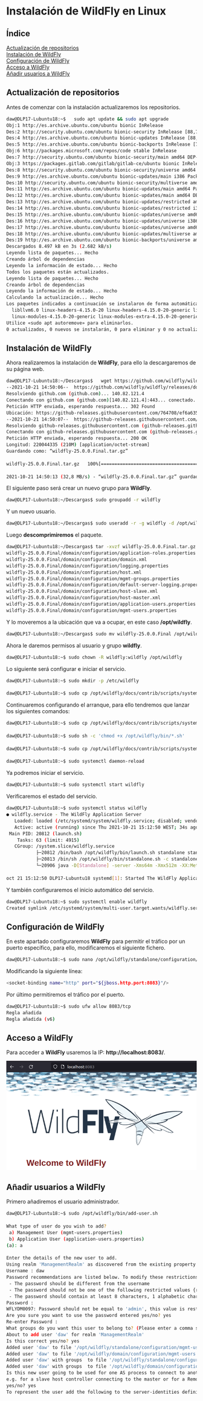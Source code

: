 # **Instalación de WildFly en Linux**

## **Índice**
[Actualización de repositorios](#id1)<br>
[Instalación de WildFly](#id2)<br>
[Configuración de WildFly](#id3)<br>
[Acceso a WildFly](#id4)<br>
[Añadir usuarios a WildFly](#id5)

## **Actualización de repositorios**<a name = "id1"></a>
Antes de comenzar con la instalación actualizaremos los repositorios.

```bash
daw@DLP17-Lubuntu18:~$   sudo apt update && sudo apt upgrade
Obj:1 http://es.archive.ubuntu.com/ubuntu bionic InRelease
Des:2 http://security.ubuntu.com/ubuntu bionic-security InRelease [88,7 kB]                                         
Des:4 http://es.archive.ubuntu.com/ubuntu bionic-updates InRelease [88,7 kB]                                        
Des:5 http://es.archive.ubuntu.com/ubuntu bionic-backports InRelease [74,6 kB]                                      
Obj:6 http://packages.microsoft.com/repos/code stable InRelease                                                     
Des:7 http://security.ubuntu.com/ubuntu bionic-security/main amd64 DEP-11 Metadata [50,3 kB]                       
Obj:3 https://packages.gitlab.com/gitlab/gitlab-ce/ubuntu bionic InRelease                                      
Des:8 http://security.ubuntu.com/ubuntu bionic-security/universe amd64 DEP-11 Metadata [59,0 kB]           
Des:9 http://es.archive.ubuntu.com/ubuntu bionic-updates/main i386 Packages [1.370 kB]         
Des:10 http://security.ubuntu.com/ubuntu bionic-security/multiverse amd64 DEP-11 Metadata [2.464 B]    
Des:11 http://es.archive.ubuntu.com/ubuntu bionic-updates/main amd64 Packages [2.277 kB]                            
Des:12 http://es.archive.ubuntu.com/ubuntu bionic-updates/main amd64 DEP-11 Metadata [292 kB]
Des:13 http://es.archive.ubuntu.com/ubuntu bionic-updates/restricted amd64 Packages [513 kB]
Des:14 http://es.archive.ubuntu.com/ubuntu bionic-updates/restricted i386 Packages [28,8 kB]
Des:15 http://es.archive.ubuntu.com/ubuntu bionic-updates/universe amd64 Packages [1.759 kB]
Des:16 http://es.archive.ubuntu.com/ubuntu bionic-updates/universe i386 Packages [1.582 kB]
Des:17 http://es.archive.ubuntu.com/ubuntu bionic-updates/universe amd64 DEP-11 Metadata [300 kB]
Des:18 http://es.archive.ubuntu.com/ubuntu bionic-updates/multiverse amd64 DEP-11 Metadata [2.464 B]
Des:19 http://es.archive.ubuntu.com/ubuntu bionic-backports/universe amd64 DEP-11 Metadata [9.268 B]
Descargados 8.497 kB en 3s (2.682 kB/s)                               
Leyendo lista de paquetes... Hecho
Creando árbol de dependencias       
Leyendo la información de estado... Hecho
Todos los paquetes están actualizados.
Leyendo lista de paquetes... Hecho
Creando árbol de dependencias       
Leyendo la información de estado... Hecho
Calculando la actualización... Hecho
Los paquetes indicados a continuación se instalaron de forma automática y ya no son necesarios.
  libllvm6.0 linux-headers-4.15.0-20 linux-headers-4.15.0-20-generic linux-image-4.15.0-20-generic
  linux-modules-4.15.0-20-generic linux-modules-extra-4.15.0-20-generic
Utilice «sudo apt autoremove» para eliminarlos.
0 actualizados, 0 nuevos se instalarán, 0 para eliminar y 0 no actualizados.
```

## **Instalación de WildFly**<a name = "id2"></a>
Ahora realizaremos la instalación de **WildFly**, para ello la descargaremos de su página web.

```bash
daw@DLP17-Lubuntu18:~/Descargas$   wget https://github.com/wildfly/wildfly/releases/download/25.0.0.Final/wildfly-25.0.0.Final.tar.gz
--2021-10-21 14:50:06--  https://github.com/wildfly/wildfly/releases/download/25.0.0.Final/wildfly-25.0.0.Final.tar.gz
Resolviendo github.com (github.com)... 140.82.121.4
Conectando con github.com (github.com)[140.82.121.4]:443... conectado.
Petición HTTP enviada, esperando respuesta... 302 Found
Ubicación: https://github-releases.githubusercontent.com/764708/ef6a6350-a4cc-4a89-a20b-cc175681c590?X-Amz-Algorithm=AWS4-HMAC-SHA256&X-Amz-Credential=AKIAIWNJYAX4CSVEH53A%2F20211021%2Fus-east-1%2Fs3%2Faws4_request&X-Amz-Date=20211021T135009Z&X-Amz-Expires=300&X-Amz-Signature=39a9b95865bb2f1a64ea4fb27b89b693e8ba769ff5b8be10e5020c8e323aa621&X-Amz-SignedHeaders=host&actor_id=0&key_id=0&repo_id=764708&response-content-disposition=attachment%3B%20filename%3Dwildfly-25.0.0.Final.tar.gz&response-content-type=application%2Foctet-stream [siguiente]
--2021-10-21 14:50:07--  https://github-releases.githubusercontent.com/764708/ef6a6350-a4cc-4a89-a20b-cc175681c590?X-Amz-Algorithm=AWS4-HMAC-SHA256&X-Amz-Credential=AKIAIWNJYAX4CSVEH53A%2F20211021%2Fus-east-1%2Fs3%2Faws4_request&X-Amz-Date=20211021T135009Z&X-Amz-Expires=300&X-Amz-Signature=39a9b95865bb2f1a64ea4fb27b89b693e8ba769ff5b8be10e5020c8e323aa621&X-Amz-SignedHeaders=host&actor_id=0&key_id=0&repo_id=764708&response-content-disposition=attachment%3B%20filename%3Dwildfly-25.0.0.Final.tar.gz&response-content-type=application%2Foctet-stream
Resolviendo github-releases.githubusercontent.com (github-releases.githubusercontent.com)... 185.199.108.154, 185.199.109.154, 185.199.110.154, ...
Conectando con github-releases.githubusercontent.com (github-releases.githubusercontent.com)[185.199.108.154]:443... conectado.
Petición HTTP enviada, esperando respuesta... 200 OK
Longitud: 220044335 (210M) [application/octet-stream]
Guardando como: “wildfly-25.0.0.Final.tar.gz”

wildfly-25.0.0.Final.tar.gz   100%[==============================================>] 209,85M  32,9MB/s    en 6,4s    

2021-10-21 14:50:13 (32,8 MB/s) - “wildfly-25.0.0.Final.tar.gz” guardado [220044335/220044335]
```

El siguiente paso será crear un nuevo grupo para **WildFly**.

```bash
daw@DLP17-Lubuntu18:~/Descargas$ sudo groupadd -r wildfly
```

Y un nuevo usuario.

```bash
daw@DLP17-Lubuntu18:~/Descargas$ sudo useradd -r -g wildfly -d /opt/wildfly -s /sbin/nologin wildfly
```

Luego **descomprimiremos** el paquete.

```bash
daw@DLP17-Lubuntu18:~/Descargas$ tar -xvzf wildfly-25.0.0.Final.tar.gz 
wildfly-25.0.0.Final/domain/configuration/application-roles.properties
wildfly-25.0.0.Final/domain/configuration/domain.xml
wildfly-25.0.0.Final/domain/configuration/logging.properties
wildfly-25.0.0.Final/domain/configuration/host.xml
wildfly-25.0.0.Final/domain/configuration/mgmt-groups.properties
wildfly-25.0.0.Final/domain/configuration/default-server-logging.properties
wildfly-25.0.0.Final/domain/configuration/host-slave.xml
wildfly-25.0.0.Final/domain/configuration/host-master.xml
wildfly-25.0.0.Final/domain/configuration/application-users.properties
wildfly-25.0.0.Final/domain/configuration/mgmt-users.properties
```

Y lo moveremos a la ubicación que va a ocupar, en este caso **/opt/wildfly**.

```bash
daw@DLP17-Lubuntu18:~/Descargas$ sudo mv wildfly-25.0.0.Final /opt/wildfly
```

Ahora le daremos permisos al usuario y grupo **wildfly**.

```bash
daw@DLP17-Lubuntu18:~$ sudo chown -R wildfly:wildfly /opt/wildfly
```

Lo siguiente será configurar e iniciar el servicio.

```bash
daw@DLP17-Lubuntu18:~$ sudo mkdir -p /etc/wildfly

daw@DLP17-Lubuntu18:~$ sudo cp /opt/wildfly/docs/contrib/scripts/systemd/wildfly.conf /etc/wildfly/
```

Continuaremos configurando el arranque, para ello tendremos que lanzar los siguientes comandos:

```bash
daw@DLP17-Lubuntu18:~$ sudo cp /opt/wildfly/docs/contrib/scripts/systemd/launch.sh /opt/wildfly/bin/

daw@DLP17-Lubuntu18:~$ sudo sh -c 'chmod +x /opt/wildfly/bin/*.sh'

daw@DLP17-Lubuntu18:~$ sudo cp /opt/wildfly/docs/contrib/scripts/systemd/wildfly.service /etc/systemd/system/

daw@DLP17-Lubuntu18:~$ sudo systemctl daemon-reload
```

Ya podremos iniciar el servicio.

```bash
daw@DLP17-Lubuntu18:~$ sudo systemctl start wildfly
```

Verificaremos el estado del servicio.

```bash
daw@DLP17-Lubuntu18:~$ sudo systemctl status wildfly
● wildfly.service - The WildFly Application Server
   Loaded: loaded (/etc/systemd/system/wildfly.service; disabled; vendor preset: enabled)
   Active: active (running) since Thu 2021-10-21 15:12:50 WEST; 34s ago
 Main PID: 20812 (launch.sh)
    Tasks: 63 (limit: 4915)
   CGroup: /system.slice/wildfly.service
           ├─20812 /bin/bash /opt/wildfly/bin/launch.sh standalone standalone.xml 0.0.0.0
           ├─20813 /bin/sh /opt/wildfly/bin/standalone.sh -c standalone.xml -b 0.0.0.0
           └─20906 java -D[Standalone] -server -Xms64m -Xmx512m -XX:MetaspaceSize=96M -XX:MaxMetaspaceSize=256m -Djav

oct 21 15:12:50 DLP17-Lubuntu18 systemd[1]: Started The WildFly Application Server.
```

Y también configuraremos el inicio automático del servicio.

```bash
daw@DLP17-Lubuntu18:~$ sudo systemctl enable wildfly
Created symlink /etc/systemd/system/multi-user.target.wants/wildfly.service → /etc/systemd/system/wildfly.service.
```

## **Configuración de WildFly**<a name = "id3"></a>
En este apartado configuraremos **WildFly** para permitir el tráfico por un puerto específico, para ello, modificaremos el siguiente fichero.

```bash
daw@DLP17-Lubuntu18:~$ sudo nano /opt/wildfly/standalone/configuration/standalone.xml
```

Modificando la siguiente línea:

```bash
<socket-binding name="http" port="${jboss.http.port:8083}"/>
```

Por último permitiremos el tráfico por el puerto.

```bash
daw@DLP17-Lubuntu18:~$ sudo ufw allow 8083/tcp
Regla añadida
Regla añadida (v6)
```

## **Acceso a WildFly**<a name = "id4"></a>
Para acceder a **WildFly** usaremos la IP: **http://localhost:8083/**.

![Visualización de la pag principal de WildFly](/img/wildfly/15.png)

## **Añadir usuarios a WildFly**<a name = "id5"></a>
Primero añadiremos el usuario administrador.

```bash
daw@DLP17-Lubuntu18:~$ sudo /opt/wildfly/bin/add-user.sh

What type of user do you wish to add? 
 a) Management User (mgmt-users.properties) 
 b) Application User (application-users.properties)
(a): a

Enter the details of the new user to add.
Using realm 'ManagementRealm' as discovered from the existing property files.
Username : daw
Password recommendations are listed below. To modify these restrictions edit the add-user.properties configuration file.
 - The password should be different from the username
 - The password should not be one of the following restricted values {root, admin, administrator}
 - The password should contain at least 8 characters, 1 alphabetic character(s), 1 digit(s), 1 non-alphanumeric symbol(s)
Password : 
WFLYDM0097: Password should not be equal to 'admin', this value is restricted.
Are you sure you want to use the password entered yes/no? yes
Re-enter Password : 
What groups do you want this user to belong to? (Please enter a comma separated list, or leave blank for none)[  ]: 
About to add user 'daw' for realm 'ManagementRealm'
Is this correct yes/no? yes
Added user 'daw' to file '/opt/wildfly/standalone/configuration/mgmt-users.properties'
Added user 'daw' to file '/opt/wildfly/domain/configuration/mgmt-users.properties'
Added user 'daw' with groups  to file '/opt/wildfly/standalone/configuration/mgmt-groups.properties'
Added user 'daw' with groups  to file '/opt/wildfly/domain/configuration/mgmt-groups.properties'
Is this new user going to be used for one AS process to connect to another AS process? 
e.g. for a slave host controller connecting to the master or for a Remoting connection for server to server Jakarta Enterprise Beans calls.
yes/no? yes
To represent the user add the following to the server-identities definition <secret value="YWRtaW4=" />
```
